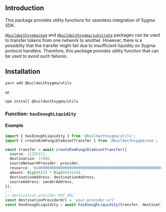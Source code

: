 ## Introduction

This package provides utility functions for seamless integration of Sygma SDK.

[`@buildwithsygma/evm`](../evm/README.md) and [`@buildwithsygma/substrate`](../substrate/README.md) packages can be used to transfer tokens from one network to another. However, there is a possibilty that the transfer might fail due to insufficient liquidity on Sygma protocol handlers. Therefore, this package provides utility function that can be used to avoid such failures.

## Installation

```
yarn add @buildwithsygma/utils
```

or

```
npm install @buildwithsygma/utils
```

### Function: `hasEnoughLiquidity`

#### Example

```typescript
import { hasEnoughLiquidity } from '@buildwithsygma/utils';
import { createEvmFungibleAssetTransfer } from '@buildwithsygma/evm';

const transfer = await createEvmFungibleAssetTransfer({
  source: 11155111,
  destination: 17000,
  sourceNetworkProvider: provider,
  resource: '0x0000000000000000000000000000000000000000000000000000000000000200',
  amount: BigInt(2) * BigInt(1e18),
  destinationAddress: destinationAddress,
  sourceAddress: senderAddress,
});
...
// destination provider RPC URL
const destinationProviderUrl = 'your-provider-url'
const hasEnoughLiquidity = await hasEnoughLiquidity(transfer, destinationProviderUrl);
```
